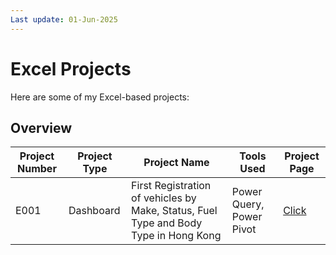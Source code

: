 ```yaml
---
Last update: 01-Jun-2025
---
```


# Excel Projects

Here are some of my Excel-based projects:

## Overview

| Project Number | Project Type | Project Name | Tools Used | Project Page |
|----------------|--------------|--------------|------------|------------------|
| E001 | Dashboard | First Registration of vehicles by Make, Status, Fuel Type and Body Type in Hong Kong | Power Query, Power Pivot | [Click](E001.md) |
